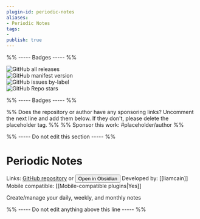 ```yaml
---
plugin-id: periodic-notes
aliases:
- Periodic Notes
tags: 
- 
publish: true
---
```


%% ----- Badges ----- %%

![GitHub all releases](https://img.shields.io/github/downloads/liamcain/obsidian-periodic-notes/total?color=573E7A&logo=github&style=for-the-badge)   
![GitHub manifest version](https://img.shields.io/github/manifest-json/v/liamcain/obsidian-periodic-notes?color=573E7A&logo=github&style=for-the-badge)   
![GitHub issues by-label](https://img.shields.io/github/issues/liamcain/obsidian-periodic-notes/help%20wanted?color=573E7A&logo=github&style=for-the-badge)   
![GitHub Repo stars](https://img.shields.io/github/stars/liamcain/obsidian-periodic-notes?color=573E7A&logo=github&style=for-the-badge)

%% ----- Badges ----- %%

%% Does the repository or author have any sponsoring links? Uncomment the next line and add them below. If they don't, please delete the placeholder tag. %%
%% Sponsor this work: #placeholder/author %%

%% ----- Do not edit this section ----- %%

# Periodic Notes

Links: [GitHub repository](https://github.com/liamcain/obsidian-periodic-notes) or [<button id=HH>Open in Obsidian</button>](obsidian://goto-plugin?id=periodic-notes)
Developed by: [[liamcain]]
Mobile compatible: [[Mobile-compatible plugins|Yes]]

Create/manage your daily, weekly, and monthly notes

%% ----- Do not edit anything above this line ----- %% 

